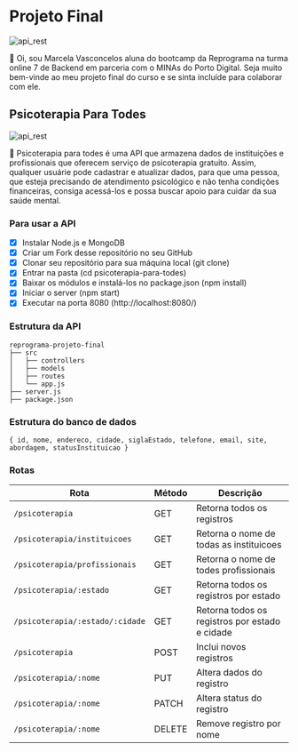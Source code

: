 # Projeto Final

![api_rest](https://br.digitalhouse.com/wp-content/uploads/2018/05/reprograma-fundos-claros-360x99.png)

:wave: Oi, sou Marcela Vasconcelos aluna do bootcamp da Reprograma na turma online 7 de Backend em parceria com o MINAs do Porto Digital. Seja muito bem-vinde ao meu projeto final do curso e se sinta incluíde para colaborar com ele.

## Psicoterapia Para Todes

![api_rest](https://img.olx.com.br/thumbs256x256/46/460907089924160.jpg)

:purple_heart: Psicoterapia para todes é uma API que armazena dados de instituições e profissionais que oferecem serviço de psicoterapia gratuito. Assim, qualquer usuárie pode cadastrar e atualizar dados, para que uma pessoa, que esteja precisando de atendimento psicológico e não tenha condições financeiras, consiga acessá-los e possa buscar apoio para cuidar da sua saúde mental.

### Para usar a API

- [x] Instalar Node.js e MongoDB
- [x] Criar um Fork desse repositório no seu GitHub
- [x] Clonar seu repositório para sua máquina local (git clone)
- [x] Entrar na pasta (cd psicoterapia-para-todes)  
- [x] Baixar os módulos e instalá-los no package.json (npm install)
- [x] Iniciar o server (npm start)
- [x] Executar na porta 8080 (http://localhost:8080/)

### Estrutura da API

```
reprograma-projeto-final
├── src
│   ├── controllers
│   ├── models
│   ├── routes
│   └── app.js
├── server.js
├── package.json
```

### Estrutura do banco de dados

```
{ id, nome, endereco, cidade, siglaEstado, telefone, email, site, abordagem, statusInstituicao }
```

### Rotas

|               Rota              | Método |                   Descrição                    |
| ------------------------------- | ------ | ---------------------------------------------- |
| `/psicoterapia`                 | GET    | Retorna todos os registros                     |
| `/psicoterapia/instituicoes`    | GET    | Retorna o nome de todas as instituicoes        |
| `/psicoterapia/profissionais`   | GET    | Retorna o nome de todes profissionais          |
| `/psicoterapia/:estado`         | GET    | Retorna todos os registros por estado          |
| `/psicoterapia/:estado/:cidade` | GET    | Retorna todos os registros por estado e cidade |
| `/psicoterapia`                 | POST   | Inclui novos registros                         |
| `/psicoterapia/:nome`           | PUT    | Altera dados do registro                       |
| `/psicoterapia/:nome`           | PATCH  | Altera status do registro                      |
| `/psicoterapia/:nome`           | DELETE | Remove registro por nome                       |
